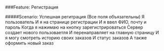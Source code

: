 ###Feature: Регистрация
            
#####Scenario: Успешная регитрация (Все поля объязательны)
               Я пользователь
               И я на странице регистрации
               И я ввел ФИО, почту и пароль
               Когда я нажимаю на кнопку зарегистрироваться
               Сервер создает нового пользоваетля
               И перенаправляет на главную страницу
               И я могу смотреть историю своих заказов
               И статус заказов
               А также оформить новый заказ
               